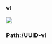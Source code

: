 ### vl

[![](https://www.herokucdn.com/deploy/button.png)](https://heroku.com/deploy?template=https://github.com/gftgghh/sdsdfc.git)

### Path:/UUID-vl